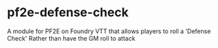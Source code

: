 # pf2e-defense-check
A module for PF2E on Foundry VTT that allows players to roll a 'Defense Check' Rather than have the GM roll to attack

